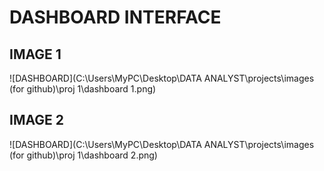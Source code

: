 # DASHBOARD INTERFACE


## IMAGE 1
![DASHBOARD](C:\Users\MyPC\Desktop\DATA ANALYST\projects\images (for github)\proj 1\dashboard 1.png)

## IMAGE 2
![DASHBOARD](C:\Users\MyPC\Desktop\DATA ANALYST\projects\images (for github)\proj 1\dashboard 2.png)
